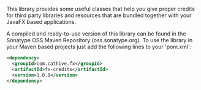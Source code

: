 This library provides some useful classes that help you give proper credits
for third party libraries and resources that are bundled together with your
 JavaFX based applications.

A compiled and ready-to-use version of this library can be found in the
Sonatype OSS Maven Repository (oss.sonatype.org). To use the library
in your Maven based projects just add the following lines to your
'pom.xml':

```xml
<dependency>
  <groupId>com.cathive.fx</groupId>
  <artifactId>fx-credits</artifactId>
  <version>1.0.0</version>
</dependency>
```
